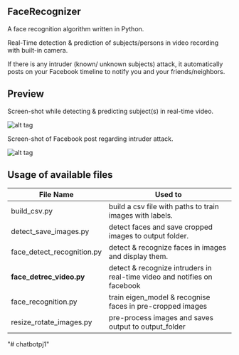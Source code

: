 ## FaceRecognizer

A face recognition algorithm written in Python.

Real-Time detection & prediction of subjects/persons in video recording with built-in camera.

If there is any intruder (known/ unknown subjects) attack, it automatically posts on your Facebook timeline to notify you and your friends/neighbors.

## Preview
Screen-shot while detecting & predicting subject(s) in real-time video.

![alt tag](../master/Preview1.png)

Screen-shot of Facebook post regarding intruder attack.

![alt tag](../master/Preview2.png)

## Usage of available files

|File Name|Used to|
|---------|-------|
|build_csv.py|build a csv file with paths to train images with labels.|
|detect_save_images.py|detect faces and save cropped images to output folder.|
|face_detect_recognition.py|detect & recognize faces in images and display them.|
|**face_detrec_video.py**|detect & recognize intruders in real-time video and notifies on facebook|
|face_recognition.py|train eigen_model & recognise faces in pre-cropped images|
|resize_rotate_images.py|pre-process images and saves output to output_folder|
"# chatbotpj1" 
